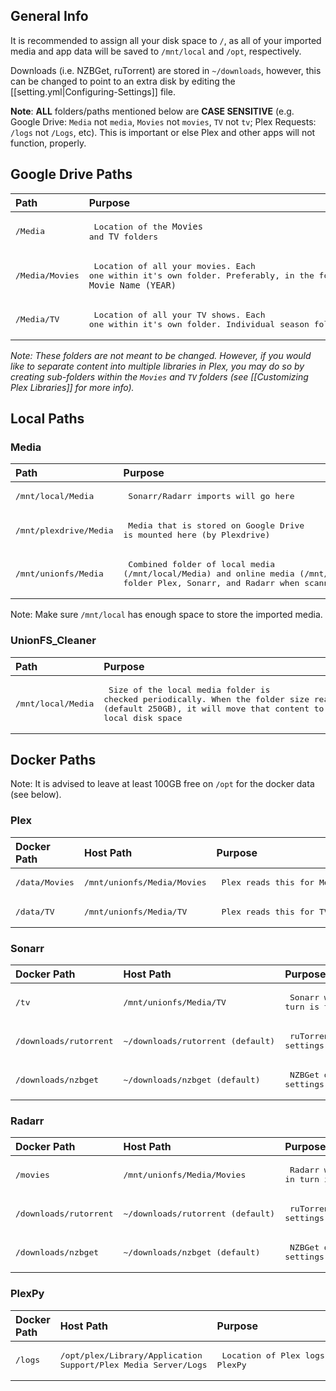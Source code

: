 ## General Info

It is recommended to assign all your disk space to `/`, as all of your imported media and app data will be saved to `/mnt/local` and `/opt`,  respectively.

Downloads (i.e. NZBGet, ruTorrent) are stored in `~/downloads`, however, this can be changed to point to an extra disk by editing the [[setting.yml|Configuring-Settings]] file.

**Note**: **ALL** folders/paths mentioned below are **CASE SENSITIVE** (e.g. Google Drive: `Media` not `media`, `Movies` not `movies`, `TV` not `tv`; Plex Requests: `/logs` not `/Logs`, etc). This is important or else Plex and other apps will not function, properly.


## Google Drive Paths


| Path                   | Purpose                                                                                                                                                            |
|:---------------------- |:------------------------------------------------------------------------------------------------------------------------------------------------------------------ |
| <pre>/Media</pre>     | <pre> Location of the `Movies` and `TV` folders   </pre>                                                                                                                         |
| <pre>/Media/Movies</pre> | <pre> Location of all your movies. Each one within it's own folder. Preferably, in the format of `Movie Name (YEAR)` </pre>                                                                                                  |
| <pre>/Media/TV</pre>   | <pre> Location of all your TV shows. Each one within it's own folder. Individual season folders within those. </pre> |

_Note: These folders are not meant to be changed. However, if you would like to separate content into multiple libraries in Plex, you may do so by creating sub-folders within the `Movies` and `TV` folders (see [[Customizing Plex Libraries]] for more info)._


## Local Paths

### Media


| Path                   | Purpose                                                                                                                                                            |
|:---------------------- |:------------------------------------------------------------------------------------------------------------------------------------------------------------------ |
| <pre>/mnt/local/Media</pre>     | <pre> Sonarr/Radarr imports will go here   </pre>                                                                                                                         |
| <pre>/mnt/plexdrive/Media</pre> | <pre> Media that is stored on Google Drive is mounted here (by Plexdrive) </pre>                                                                                                  |
| <pre>/mnt/unionfs/Media</pre>   | <pre> Combined folder of local media (/mnt/local/Media) and online media  (/mnt/plexdrive/Media). This is the folder Plex, Sonarr, and Radarr when scanning for media </pre> |

Note: Make sure `/mnt/local` has enough space to store the imported media.

### UnionFS_Cleaner


| Path               | Purpose                                                                                                                                                                                       |
|:------------------ |:--------------------------------------------------------------------------------------------------------------------------------------------------------------------------------------------- |
| <pre>/mnt/local/Media</pre> | <pre> Size of the local media folder is checked periodically. When the folder size reaches it's threshold (default 250GB), it will move that content to Google Drive, freeing up local disk space </pre> |





## Docker Paths

Note: It is advised to leave at least 100GB free on `/opt` for the docker data (see below).

### Plex

| Docker Path    | Host Path                   | Purpose                      |
|:-------------- |:--------------------------- |:---------------------------- |
| <pre>/data/Movies</pre> | <pre>/mnt/unionfs/Media/Movies</pre> | <pre> Plex reads this for Movies </pre>  |
| <pre>/data/TV</pre>     | <pre>/mnt/unionfs/Media/TV</pre>     | <pre> Plex reads this for TV Shows </pre>|


### Sonarr


| Docker Path            | Host Path                         | Purpose                                                                 |
|:---------------------- |:--------------------------------- |:----------------------------------------------------------------------- |
| <pre>/tv</pre>                  | <pre>/mnt/unionfs/Media/TV</pre>           | <pre> Sonarr will import to /tv which in turn is that folder on host system </pre> |
| <pre>/downloads/rutorrent</pre> | <pre>~/downloads/rutorrent (default) </pre> | <pre> ruTorrent download folder as set in settings.yml </pre>                       |
| <pre>/downloads/nzbget</pre>    | <pre>~/downloads/nzbget (default)   </pre> | <pre> NZBGet download folder as set in settings.yml </pre>                          |


### Radarr


| Docker Path            | Host Path                         | Purpose                                                                     |
|:---------------------- |:--------------------------------- |:--------------------------------------------------------------------------- |
| <pre>/movies</pre>              | <pre>/mnt/unionfs/Media/Movies</pre>       | <pre> Radarr will import to /movies which in turn is that folder on host system </pre> |
| <pre>/downloads/rutorrent</pre> | <pre>~/downloads/rutorrent (default) </pre> | <pre> ruTorrent download folder as set in settings.yml  </pre>                          |
| <pre>/downloads/nzbget</pre>    | <pre>~/downloads/nzbget (default) </pre>   | <pre> NZBGet download folder as set in settings.yml </pre>                               |


### PlexPy


| Docker Path | Host Path                                                      | Purpose                               |
|:----------- |:-------------------------------------------------------------- |:------------------------------------- |
| <pre>/logs</pre>     | <pre>/opt/plex/Library/Application Support/Plex Media Server/Logs</pre> | <pre> Location of Plex logs; used by PlexPy </pre> |
